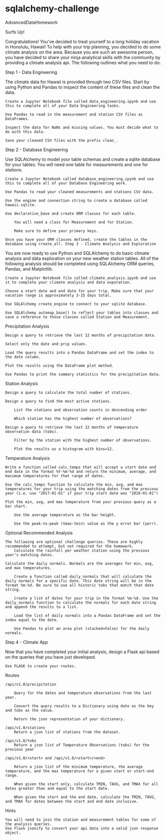 # sqlalchemy-challenge
AdvancedDataHomework

Surfs Up!

Congratulations! You've decided to treat yourself to a long holiday vacation in Honolulu, Hawaii! To help with your trip planning, you decided to do some climate analysis on the area. Because you are such an awesome person, you have decided to share your ninja analytical skills with the community by providing a climate analysis api. The following outlines what you need to do.

Step 1 - Data Engineering

The climate data for Hawaii is provided through two CSV files. Start by using Python and Pandas to inspect the content of these files and clean the data.

    Create a Jupyter Notebook file called data_engineering.ipynb and use this to complete all of your Data Engineering tasks.

    Use Pandas to read in the measurement and station CSV files as DataFrames.

    Inspect the data for NaNs and missing values. You must decide what to do with this data.

    Save your cleaned CSV files with the prefix clean_.

Step 2 - Database Engineering

Use SQLAlchemy to model your table schemas and create a sqlite database for your tables. You will need one table for measurements and one for stations.

    Create a Jupyter Notebook called database_engineering.ipynb and use this to complete all of your Database Engineering work.

    Use Pandas to read your cleaned measurements and stations CSV data.

    Use the engine and connection string to create a database called hawaii.sqlite.

    Use declarative_base and create ORM classes for each table.

        You will need a class for Measurement and for Station.

        Make sure to define your primary keys.

    Once you have your ORM classes defined, create the tables in the database using create_all. Step 3 - Climate Analysis and Exploration

You are now ready to use Python and SQLAlchemy to do basic climate analysis and data exploration on your new weather station tables. All of the following analysis should be completed using SQLAlchemy ORM queries, Pandas, and Matplotlib.

    Create a Jupyter Notebook file called climate_analysis.ipynb and use it to complete your climate analysis and data exporation.

    Choose a start date and end date for your trip. Make sure that your vacation range is approximately 3-15 days total.

    Use SQLAlchemy create_engine to connect to your sqlite database.

    Use SQLAlchemy automap_base() to reflect your tables into classes and save a reference to those classes called Station and Measurement.

Precipitation Analysis

    Design a query to retrieve the last 12 months of precipitation data.

    Select only the date and prcp values.

    Load the query results into a Pandas DataFrame and set the index to the date column.

    Plot the results using the DataFrame plot method.

    Use Pandas to print the summary statistics for the precipitation data.

Station Analysis

    Design a query to calculate the total number of stations.

    Design a query to find the most active stations.

        List the stations and observation counts in descending order

        Which station has the highest number of observations?

    Design a query to retrieve the last 12 months of temperature observation data (tobs).

        Filter by the station with the highest number of observations.

        Plot the results as a histogram with bins=12.

Temperature Analysis

    Write a function called calc_temps that will accept a start date and end date in the format %Y-%m-%d and return the minimum, average, and maximum temperatures for that range of dates.

    Use the calc_temps function to calculate the min, avg, and max temperatures for your trip using the matching dates from the previous year (i.e. use "2017-01-01" if your trip start date was "2018-01-01")

    Plot the min, avg, and max temperature from your previous query as a bar chart.

        Use the average temperature as the bar height.

        Use the peak-to-peak (tmax-tmin) value as the y error bar (yerr).

Optional Recommended Analysis

    The following are optional challenge queries. These are highly recommended to attempt, but not required for the homework.
        Calculate the rainfall per weather station using the previous year's matching dates.

    Calculate the daily normals. Normals are the averages for min, avg, and max temperatures.

        Create a function called daily_normals that will calculate the daily normals for a specific date. This date string will be in the format %m-%d. Be sure to use all historic tobs that match that date string.

        Create a list of dates for your trip in the format %m-%d. Use the daily_normals function to calculate the normals for each date string and append the results to a list.

        Load the list of daily normals into a Pandas DataFrame and set the index equal to the date.

        Use Pandas to plot an area plot (stacked=False) for the daily normals.

Step 4 - Climate App

Now that you have completed your initial analysis, design a Flask api based on the queries that you have just developed.

    Use FLASK to create your routes.

Routes

    /api/v1.0/precipitation

        Query for the dates and temperature observations from the last year.

        Convert the query results to a Dictionary using date as the key and tobs as the value.

        Return the json representation of your dictionary.

    /api/v1.0/stations
        Return a json list of stations from the dataset.

    /api/v1.0/tobs
        Return a json list of Temperature Observations (tobs) for the previous year

    /api/v1.0/<start> and /api/v1.0/<start>/<end>

        Return a json list of the minimum temperature, the average temperature, and the max temperature for a given start or start-end range.

        When given the start only, calculate TMIN, TAVG, and TMAX for all dates greater than and equal to the start date.

        When given the start and the end date, calculate the TMIN, TAVG, and TMAX for dates between the start and end date inclusive.

Hints

    You will need to join the station and measurement tables for some of the analysis queries.
    Use Flask jsonify to convert your api data into a valid json response object.
